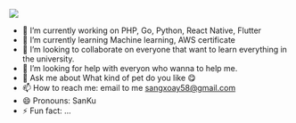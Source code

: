 ![](AnimatedScientificGoldfish-size_restricted.gif)

- 🔭 I’m currently working on PHP, Go, Python, React Native, Flutter
- 🌱 I’m currently learning Machine learning, AWS certificate
- 👯 I’m looking to collaborate on everyone that want to learn everything in the university.
- 🤔 I’m looking for help with everyon who wanna to help me.
- 💬 Ask me about What kind of pet do you like :yum:
- 📫 How to reach me: email to me sangxoay58@gmail.com
- 😄 Pronouns: SanKu
- ⚡ Fun fact: ...
